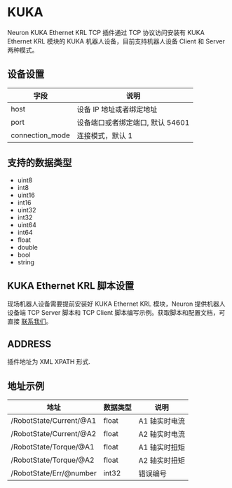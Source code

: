 # KUKA

Neuron KUKA Ethernet KRL TCP 插件通过 TCP 协议访问安装有 KUKA Ethernet KRL 模块的 KUKA 机器人设备，目前支持机器人设备 Client 和 Server 两种模式。

## 设备设置

| 字段            | 说明                             |
| --------------- | -------------------------------- |
| host            | 设备 IP 地址或者绑定地址         |
| port            | 设备端口或者绑定端口, 默认 54601 |
| connection_mode | 连接模式，默认 1                 |

## 支持的数据类型

* uint8
* int8
* uint16
* int16
* uint32
* int32
* uint64
* int64
* float
* double
* bool
* string

## KUKA Ethernet KRL 脚本设置
现场机器人设备需要提前安装好 KUKA Ethernet KRL 模块，Neuron 提供机器人设备端 TCP Server 脚本和 TCP Client 脚本编写示例。获取脚本和配置文档，可直接 [联系我们](https://www.emqx.com/zh/contact?product=neuron)。

## ADDRESS
插件地址为 XML XPATH 形式.

## 地址示例

| 地址                    | 数据类型 | 说明          |
| ----------------------- | -------- | ------------- |
| /RobotState/Current/@A1 | float    | A1 轴实时电流 |
| /RobotState/Current/@A2 | float    | A2 轴实时电流 |
| /RobotState/Torque/@A1  | float    | A1 轴实时扭矩 |
| /RobotState/Torque/@A2  | float    | A2 轴实时扭矩 |
| /RobotState/Err/@number | int32    | 错误编号      |

